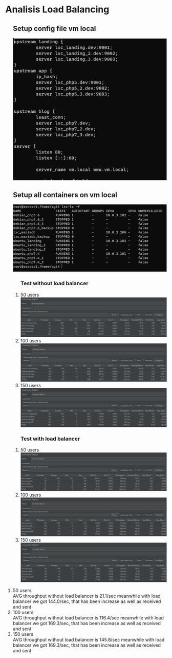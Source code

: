 <h1>Analisis Load Balancing</h1>
<ol>
  <h2>Setup config file vm local</h2>
  <img src="https://github.com/agisx/Container-LXC-Ubuntu20Server/blob/main/images/Soal%20Praktikum04/3.PNG?raw=true">  
  <h2>Setup all containers on vm local</h2>
  <img src="https://github.com/agisx/Container-LXC-Ubuntu20Server/blob/main/images/Soal%20Praktikum04/1.PNG?raw=true"> 
  <ol>
    <h3>Test without load balancer</h3>
    <li>50 users</li>
    <img src="https://github.com/agisx/Container-LXC-Ubuntu20Server/blob/main/images/Soal%20Praktikum04/1.1.PNG?raw=true">  
    <li>100 users</li>
    <img src="https://github.com/agisx/Container-LXC-Ubuntu20Server/blob/main/images/Soal%20Praktikum04/1.2.PNG?raw=true">  
    <li>150 users</li>
    <img src="https://github.com/agisx/Container-LXC-Ubuntu20Server/blob/main/images/Soal%20Praktikum04/1.3.PNG?raw=true">  
  </ol>
  <ol>
    <h3>Test with load balancer</h3>
    <li>50 users</li>
    <img src="https://github.com/agisx/Container-LXC-Ubuntu20Server/blob/main/images/Soal%20Praktikum04/2.1.PNG?raw=true">  
    <li>100 users</li>
    <img src="https://github.com/agisx/Container-LXC-Ubuntu20Server/blob/main/images/Soal%20Praktikum04/2.2.PNG?raw=true">  
    <li>150 users</li>
    <img src="https://github.com/agisx/Container-LXC-Ubuntu20Server/blob/main/images/Soal%20Praktikum04/2.3.PNG?raw=true">  
  </ol>
</ol>
<ol>
  <li>50 users</li>
  AVG throughput without load balancer is 21.1/sec meanwhile with load balancer we got 144.0/sec, that has been increase as well as received and sent
  <li>100 users</li>
  AVG throughput without load balancer is 116.4/sec meanwhile with load balancer we got 169.3/sec, that has been increase as well as received and sent
  <li>150 users</li>
  AVG throughput without load balancer is 145.8/sec meanwhile with load balancer we got 169.3/sec, that has been increase as well as received and sent
</ol>
